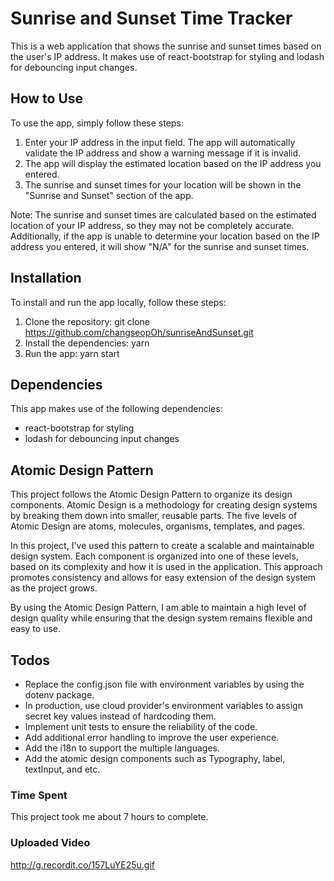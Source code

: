 # Sunrise and Sunset Time Tracker

This is a web application that shows the sunrise and sunset times based on the user's IP address. It makes use of react-bootstrap for styling and lodash for debouncing input changes.

## How to Use

To use the app, simply follow these steps:

1. Enter your IP address in the input field. The app will automatically validate the IP address and show a warning message if it is invalid.
2. The app will display the estimated location based on the IP address you entered.
3. The sunrise and sunset times for your location will be shown in the "Sunrise and Sunset" section of the app.

Note: The sunrise and sunset times are calculated based on the estimated location of your IP address, so they may not be completely accurate. Additionally, if the app is unable to determine your location based on the IP address you entered, it will show "N/A" for the sunrise and sunset times.

## Installation

To install and run the app locally, follow these steps:

1. Clone the repository: git clone https://github.com/changseopOh/sunriseAndSunset.git
2. Install the dependencies: yarn
3. Run the app: yarn start

## Dependencies

This app makes use of the following dependencies:

- react-bootstrap for styling
- lodash for debouncing input changes

## Atomic Design Pattern

This project follows the Atomic Design Pattern to organize its design components. Atomic Design is a methodology for creating design systems by breaking them down into smaller, reusable parts. The five levels of Atomic Design are atoms, molecules, organisms, templates, and pages.

In this project, I've used this pattern to create a scalable and maintainable design system. Each component is organized into one of these levels, based on its complexity and how it is used in the application. This approach promotes consistency and allows for easy extension of the design system as the project grows.

By using the Atomic Design Pattern, I am able to maintain a high level of design quality while ensuring that the design system remains flexible and easy to use.

## Todos
- Replace the config.json file with environment variables by using the dotenv package.
- In production, use cloud provider's environment variables to assign secret key values instead of hardcoding them.
- Implement unit tests to ensure the reliability of the code.
- Add additional error handling to improve the user experience.
- Add the i18n to support the multiple languages.
- Add the atomic design components such as Typography, label, textInput, and etc.

### Time Spent
This project took me about 7 hours to complete.

### Uploaded Video
http://g.recordit.co/157LuYE25u.gif